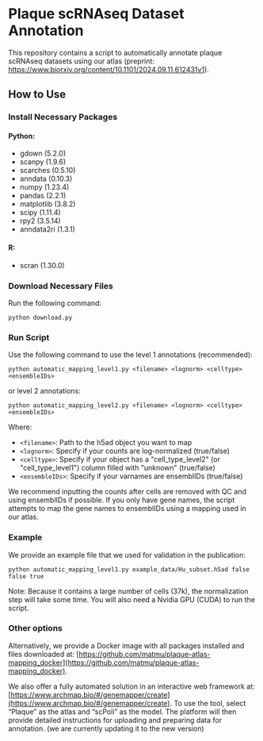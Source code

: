 # Plaque scRNAseq Dataset Annotation

This repository contains a script to automatically annotate plaque scRNAseq datasets using our atlas (preprint: https://www.biorxiv.org/content/10.1101/2024.09.11.612431v1).

## How to Use

### Install Necessary Packages

#### Python:
- gdown (5.2.0)
- scanpy (1.9.6)
- scarches (0.5.10)
- anndata (0.10.3)
- numpy (1.23.4)
- pandas (2.2.1)
- matplotlib (3.8.2)
- scipy (1.11.4)
- rpy2 (3.5.14)
- anndata2ri (1.3.1)

#### R:
- scran (1.30.0)

### Download Necessary Files

Run the following command:

```
python download.py
```

### Run Script

Use the following command to use the level 1 annotations (recommended):

```
python automatic_mapping_level1.py <filename> <lognorm> <celltype> <ensembleIDs>
```

or level 2 annotations:

```
python automatic_mapping_level2.py <filename> <lognorm> <celltype> <ensembleIDs>
```

Where:
- `<filename>`: Path to the h5ad object you want to map
- `<lognorm>`: Specify if your counts are log-normalized (true/false)
- `<celltype>`: Specify if your object has a "cell_type_level2" (or "cell_type_level1") column filled with "unknown" (true/false)
- `<ensembleIDs>`: Specify if your varnames are ensemblIDs (true/false)

We recommend inputting the counts after cells are removed with QC and using ensemblIDs if possible. If you only have gene names, the script attempts to map the gene names to ensemblIDs using a mapping used in our atlas.

### Example

We provide an example file that we used for validation in the publication:

```
python automatic_mapping_level1.py example_data/Hu_subset.h5ad false false true
```

Note: Because it contains a large number of cells (37k), the normalization step will take some time. You will also need a Nvidia GPU (CUDA) to run the script.

### Other options

Alternatively, we provide a Docker image with all packages installed and files downloaded at: [https://github.com/matmu/plaque-atlas-mapping_docker](https://github.com/matmu/plaque-atlas-mapping_docker).

We also offer a fully automated solution in an interactive web framework at: [https://www.archmap.bio/#/genemapper/create](https://www.archmap.bio/#/genemapper/create). To use the tool, select “Plaque” as the atlas and “scPoli” as the model. The platform will then provide detailed instructions for uploading and preparing data for annotation.
 (we are currently updating it to the new version)

